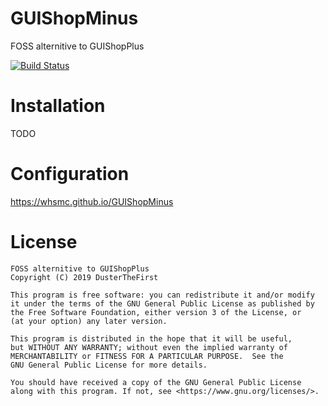 # GUIShopMinus
FOSS alternitive to GUIShopPlus

[![Build Status](https://travis-ci.org/whsmc/GUIShopMinus.svg?branch=master)](https://travis-ci.org/whsmc/GUIShopMinus)

# Installation

TODO

# Configuration

https://whsmc.github.io/GUIShopMinus

# License

    FOSS alternitive to GUIShopPlus 
    Copyright (C) 2019 DusterTheFirst

    This program is free software: you can redistribute it and/or modify
    it under the terms of the GNU General Public License as published by
    the Free Software Foundation, either version 3 of the License, or
    (at your option) any later version.

    This program is distributed in the hope that it will be useful,
    but WITHOUT ANY WARRANTY; without even the implied warranty of
    MERCHANTABILITY or FITNESS FOR A PARTICULAR PURPOSE.  See the
    GNU General Public License for more details.

    You should have received a copy of the GNU General Public License
    along with this program. If not, see <https://www.gnu.org/licenses/>.
